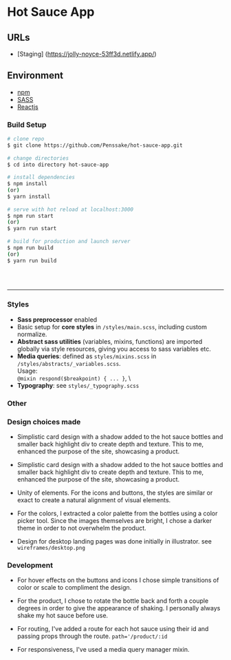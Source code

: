 # Hot Sauce App
 
## URLs
- [Staging] (https://jolly-noyce-53ff3d.netlify.app/)
 
## Environment
* [npm](https://www.npmjs.com/features?gclid=Cj0KCQiAi7XQBRDnARIsANeLIeu5j3pDVzQq5zmYrhf-OP5XJoSLq0BjIBVsAWnGXVQOYBMPRu1yZCcaAoj1EALw_wcB)
* [SASS](https://github.com/sass/sass)
* [Reactjs](https://reactjs.org/)
 
### Build Setup
 
```bash
# clone repo
$ git clone https://github.com/Penssake/hot-sauce-app.git
 
# change directories
$ cd into directory hot-sauce-app
 
# install dependencies
$ npm install
(or)
$ yarn install
 
# serve with hot reload at localhost:3000
$ npm run start
(or)
$ yarn run start
 
# build for production and launch server
$ npm run build
(or)
$ yarn run build
 
```
<br>
 
***
### Styles
 
- **Sass preprocessor** enabled
- Basic setup for **core styles** in `/styles/main.scss`, including custom normalize.
- **Abstract sass utilities** (variables, mixins, functions) are imported globally via style resources, giving you access to sass variables etc.
- **Media queries**: defined as `styles/mixins.scss` in `/styles/abstracts/_variables.scss`. \
  Usage: \
  `@mixin respond($breakpoint) { ... }`, \
- **Typography**: see `styles/_typography.scss`
 
### Other
 
### Design choices made
 
- Simplistic card design with a shadow added to the hot sauce bottles and smaller back highlight div to create depth and texture. This to me, enhanced the purpose of the site, showcasing a product.
 
- Simplistic card design with a shadow added to the hot sauce bottles and smaller back highlight div to create depth and texture. This to me, enhanced the purpose of the site, showcasing a product.
 
- Unity of elements. For the icons and buttons, the styles are similar or exact to create a natural alignment of visual elements.
 
- For the colors, I extracted a color palette from the bottles using a color picker tool. Since the images themselves are bright, I chose a darker theme in order to not overwhelm the product.
 
- Design for desktop landing pages was done initially in illustrator. see `wireframes/desktop.png`
 
### Development
 
- For hover effects on the buttons and icons I chose simple transitions of color or scale to compliment the design.
 
- For the product, I chose to rotate the bottle back and forth a couple degrees in order to give the appearance of shaking. I personally always shake my hot sauce before use.
 
- For routing, I've added a route for each hot sauce using their id and passing props through the route.
``` path='/product/:id ```
 
- For responsiveness, I've used a media query manager mixin.
